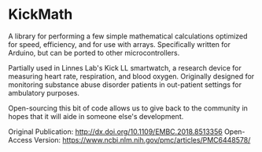 # KickMath
A library for performing a few simple mathematical calculations optimized for speed, efficiency, and for use with arrays.
Specifically written for Arduino, but can be ported to other microcontrollers.


Partially used in Linnes Lab's Kick LL smartwatch, a research device for measuring heart rate, respiration, and blood oxygen.
Originally designed for monitoring substance abuse disorder patients in out-patient settings for ambulatory purposes.

Open-sourcing this bit of code allows us to give back to the community in hopes that it will aide in someone else's development.

Original Publication: http://dx.doi.org/10.1109/EMBC.2018.8513356
Open-Access Version: https://www.ncbi.nlm.nih.gov/pmc/articles/PMC6448578/
